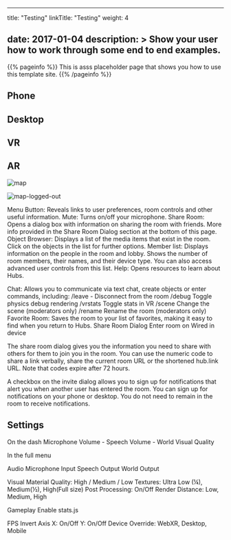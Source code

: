 
---
title: "Testing"
linkTitle: "Testing"
weight: 4

date: 2017-01-04
description: >
  Show your user how to work through some end to end examples.
---

{{% pageinfo %}}
This is asss placeholder page that shows you how to use this template site.
{{% /pageinfo %}}

## Phone
## Desktop
## VR
## AR


![map][map]


![map-logged-out][map-logged-out]


Menu Button: Reveals links to user preferences, room controls and other useful information.
Mute: Turns on/off your microphone.
Share Room: Opens a dialog box with information on sharing the room with friends. More info provided in the Share Room Dialog section at the bottom of this page.
Object Browser: Displays a list of the media items that exist in the room. Click on the objects in the list for further options.
Member list: Displays information on the people in the room and lobby. Shows the number of room members, their names, and their device type. You can also access advanced user controls from this list.
Help: Opens resources to learn about Hubs.

Chat: Allows you to communicate via text chat, create objects or enter commands, including:
/leave - Disconnect from the room
/debug Toggle physics debug rendering
/vrstats Toggle stats in VR
/scene <scene url> Change the scene (moderators only)
/rename <new name> Rename the room (moderators only)
Favorite Room: Saves the room to your list of favorites, making it easy to find when you return to Hubs.
Share Room Dialog
Enter room on Wired in device

The share room dialog gives you the information you need to share with others for them to join you in the room. You can use the numeric code to share a link verbally, share the current room URL or the shortened hub.link URL. Note that codes expire after 72 hours.

A checkbox on the invite dialog allows you to sign up for notifications that alert you when another user has entered the room. You can sign up for notifications on your phone or desktop. You do not need to remain in the room to receive notifications.

## Settings

On the dash
Microphone
Volume - Speech
Volume - World
Visual Quality

In the full menu

Audio
Microphone Input
Speech Output
World Output

Visual
Material Quality: High / Medium / Low
Textures: Ultra Low (¼), Medium(½), High(Full size)
Post Processing: On/Off
Render Distance: Low, Medium, High

Gameplay
Enable stats.js


FPS
Invert Axis
X: On/Off
Y: On/Off
Device Override: WebXR, Desktop, Mobile


[map-logged-out]: https://xr3ngine.github.io/img/xrc-map-logged-out.png "map-logged-out"
[map]: https://xr3ngine.github.io/img/xrc-map.png "map"